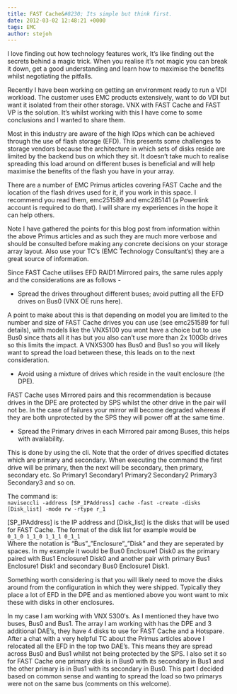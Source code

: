 ```yaml
---
title: FAST Cache&#8230; Its simple but think first.
date: 2012-03-02 12:48:21 +0000
tags: EMC
author: stejoh
---
```


I love finding out how technology features work, It’s like finding out the secrets behind a magic trick. When you realise it’s not magic you can break it down, get a good understanding and learn how to maximise the benefits whilst negotiating the pitfalls.

Recently I have been working on getting an environment ready to run a VDI workload. The customer uses EMC products extensively, want to do VDI but want it isolated from their other storage. VNX with FAST Cache and FAST VP is the solution. It’s whilst working with this I have come to some conclusions and I wanted to share them.

Most in this industry are aware of the high IOps which can be achieved through the use of flash storage (EFD). This presents some challenges to storage vendors because the architecture in which sets of disks reside are limited by the backend bus on which they sit. It doesn’t take much to realise spreading this load around on different buses is beneficial and will help maximise the benefits of the flash you have in your array.

There are a number of EMC Primus articles covering FAST Cache and the location of the flash drives used for it, if you work in this space. I recommend you read them, emc251589 and emc285141 (a Powerlink account is required to do that). I will share my experiences in the hope it can help others.

Note I have gathered the points for this blog post from information within the above Primus articles and as such they are much more verbose and should be consulted before making any concrete decisions on your storage array layout. Also use your TC’s (EMC Technology Consultant’s) they are a great source of information.

Since FAST Cache utilises EFD RAID1 Mirrored pairs, the same rules apply and the considerations are as follows -

- Spread the drives throughout different buses; avoid putting all the EFD drives on Bus0 (VNX OE runs here).

A point to make about this is that depending on model you are limited to the number and size of FAST Cache drives you can use (see emc251589 for full details), with models like the VNX5100 you wont have a choice but to use Bus0 since thats all it has but you also can’t use more than 2x 100Gb drives so this limits the impact. A VNX5300 has Bus0 and Bus1 so you will likely want to spread the load between these, this leads on to the next consideration.

- Avoid using a mixture of drives which reside in the vault enclosure (the DPE).

FAST Cache uses Mirrored pairs and this recommendation is because drives in the DPE are protected by SPS whilst the other drive in the pair will not be. In the case of failures your mirror will become degraded whereas if they are both unprotected by the SPS they will power off at the same time.

- Spread the Primary drives in each Mirrored pair among Buses, this helps with availability.

This is done by using the cli. Note that the order of drives specified dictates which are primary and secondary. When executing the command the first drive will be primary, then the next will be secondary, then primary, secondary etc. So Primary1 Secondary1 Primary2 Secondary2 Primary3 Secondary3 and so on.

The command is:  
`naviseccli -address [SP_IPAddress] cache -fast -create -disks [Disk_list] -mode rw -rtype r_1`

[SP\_IPAddress] is the IP address and [Disk\_list] is the disks that will be used for FAST Cache. The format of the disk list for example would be  
`0_1_0 1_1_0 1_1_1 0_1_1`  
Where the notation is “Bus”\_”Enclosure”\_”Disk” and they are seperated by spaces. In my example it would be Bus0 Enclosure1 Disk0 as the primary paired with Bus1 Enclosure1 Disk0 and another pair with primary Bus1 Enclosure1 Disk1 and secondary Bus0 Enclosure1 Disk1.

Something worth considering is that you will likely need to move the disks around from the configuration in which they were shipped. Typically they place a lot of EFD in the DPE and as mentioned above you wont want to mix these with disks in other enclosures.

In my case I am working with VNX 5300′s. As I mentioned they have two buses, Bus0 and Bus1. The array I am working with has the DPE and 3 additional DAE’s, they have 4 disks to use for FAST Cache and a Hotspare. After a chat with a very helpful TC about the Primus articles above I relocated all the EFD in the top two DAE’s. This means they are spread across Bus0 and Bus1 whilst not being protected by the SPS. I also set it so for FAST Cache one primary disk is in Bus0 with its secondary in Bus1 and the other primary is in Bus1 with its secondary in Bus0. This part I decided based on common sense and wanting to spread the load so two primarys were not on the same bus (comments on this welcome).
